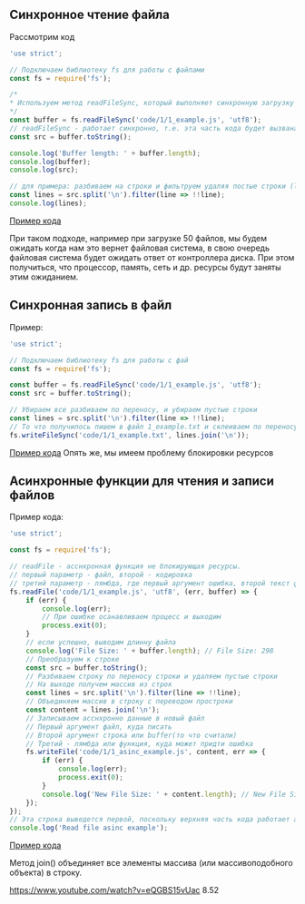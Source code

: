 ## Синхронное чтение файла

Рассмотрим код

```javascript
'use strict';

// Подключаем библиотеку fs для работы с файлами
const fs = require('fs');

/*
* Используем метод readFileSync, который выполняет синхронную загрузку файла, вторым параметром обязательно передаем кодировку
*/
const buffer = fs.readFileSync('code/1/1_example.js', 'utf8');
// readFileSync - работает синхронно, т.е. эта часть кода будет вызвана после загрузки файла
const src = buffer.toString();

console.log('Buffer length: ' + buffer.length);
console.log(buffer);
console.log(src);

// для примера: разбиваем на строки и фильтруем удаляя постые строки (line => !!line)
const lines = src.split('\n').filter(line => !!line);
console.log(lines);
```
[Пример кода](../code/1/1_example.js)

При таком подходе, например при загрузке 50 файлов, мы будем ожидать когда нам это вернет файловая система, в свою очередь файловая система будет ожидать ответ от контроллера диска. При этом получиться, что процессор, память, сеть и др. ресурсы будут заняты этим ожиданием.

## Синхронная запись в файл

Пример:
```javascript
'use strict';

// Подключаем библиотеку fs для работы с фай
const fs = require('fs');

const buffer = fs.readFileSync('code/1/1_example.js', 'utf8');
const src = buffer.toString();

// Убираем все разбиваем по переносу, и убираем пустые строки
const lines = src.split('\n').filter(line => !!line);
// То что получилось пишем в файл 1_example.txt и склеиваем по переносу строки. Будет создан файл 1_example.txt
fs.writeFileSync('code/1/1_example.txt', lines.join('\n'));
```
[Пример кода](../code/1/2_example.js)
Опять же, мы имеем проблему блокировки ресурсов

## Асинхронные функции для чтения и записи файлов

Пример кода:
```javascript
'use strict';

const fs = require('fs');

// readFile - асснхронная функция не блокирующая ресурсы.
// первый параметр - файл, второй - кодировка
// третий параметр - лямбда, где первый аргумент ошибка, второй текст файла
fs.readFile('code/1/1_example.js', 'utf8', (err, buffer) => {
    if (err) {
        console.log(err);
        // При ошибке осанавливаем процесс и выходим
        process.exit(0);
    }
    // если успешно, выводим длинну файла
    console.log('File Size: ' + buffer.length); // File Size: 298
    // Преобразуем к строке
    const src = buffer.toString();
    // Разбиваем строку по переносу строки и удаляем пустые строки
    // На выходе получем массив из строк
    const lines = src.split('\n').filter(line => !!line);
    // Объединяем массив в строку с переводом простроки
    const content = lines.join('\n');
    // Записываем асснхронно данные в новый файл
    // Первый аргумент файл, куда писать
    // Второй аргумент строка или buffer(то что считали)
    // Третий - лямбда или функция, куда может придти ошибка 
    fs.writeFile('code/1/1_asinc_example.js', content, err => {
        if (err) {
            console.log(err);
            process.exit(0);
        }
        console.log('New File Size: ' + content.length); // New File Size: 294
    });
});
// Эта строка выведется первой, поскольку верхняя часть кода работает асснхронно
console.log('Read file asinc example');
```
[Пример кода](../code/1/3_example.js)

Метод join() объединяет все элементы массива (или массивоподобного объекта) в строку.

https://www.youtube.com/watch?v=eQGBS15vUac 8.52